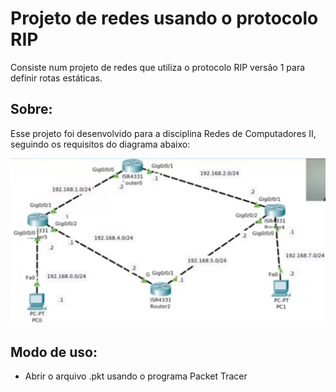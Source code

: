 # Projeto de redes usando o protocolo RIP

<p> Consiste num projeto de redes que utiliza o protocolo RIP versão 1 para definir rotas estáticas. </p>

## Sobre:
<p> Esse projeto foi desenvolvido para a disciplina Redes de Computadores II, seguindo os requisitos do diagrama abaixo: </p>

<img src = "Topologia.png"/>

## Modo de uso:

- Abrir o arquivo .pkt usando o programa Packet Tracer
